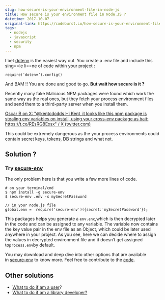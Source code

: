 ```yaml
---
slug: how-secure-is-your-environment-file-in-node-js
title: How secure is your environment file in Node.JS ?
datetime: 2017-10-07
original-link: https://codeburst.io/how-secure-is-your-environment-file-in-node-js-7c4d2ed0d15a
tags:
  - nodejs
  - javascript
  - security
  - npm
---
```

I bet [dotenv](https://www.npmjs.com/package/dotenv) is the easiest way out. You create a .env file and include this sing==le li==ne of code within your project :

`require(‘dotenv’).config()`

And BAM !! You are done and good to go. **But wait how secure is it ?**

Recently many fake Malicious NPM packages were found which work the same way as the real ones, but they fetch your process environment files and send them to a third-party server when you install them.

[Oscar B on X: "@kentcdodds Hi Kent, it looks like this npm package is stealing env variables on install, using your cross-env package as bait: https://t.co/REsRG8Exsx" / X (twitter.com)](https://twitter.com/o_cee/status/892306836199800836?ref_src=twsrc%5Etfw%7Ctwcamp%5Etweetembed%7Ctwterm%5E892306836199800836%7Ctwgr%5Eb88be3e532fb5a8210989a03ff890e728712c9d0%7Ctwcon%5Es1_&ref_url=https%3A%2F%2Fcdn.embedly.com%2Fwidgets%2Fmedia.html%3Ftype%3Dtext2Fhtmlkey%3Da19fcc184b9711e1b4764040d3dc5c07schema%3Dtwitterurl%3Dhttps3A%2F%2Ftwitter.com%2Fo_cee%2Fstatus%2F892306836199800836image%3Dhttps3A%2F%2Fi.embed.ly%2F1%2Fimage3Furl3Dhttps253A252F252Fpbs.twimg.com252Fmedia252FDGIcUNyXsAAY1Jf.jpg253Alarge26key3Da19fcc184b9711e1b4764040d3dc5c07)

This could be extremely dangerous as the your process environments could contain secret keys, tokens, DB strings and what not.

## Solution ?

### Try [secure-env](https://www.npmjs.com/package/secure-env)

The only problem here is that you write a few more lines of code.

```shell
# on your terminal/cmd
$ npm install -g secure-env
$ secure-env .env -s mySecretPassword

// in your node.js file
global.env =  require('secure-env')({secret:'mySecretPassword'});
```

This packages helps you generate a `env.enc`,which is then decrypted later in the code and can be assigned to any variable. The variable now contains the key value pair in the env file as an Object, which could be later used anywhere in your project. As you see, here we can decide where to assign the values in decrypted environment file and it doesn’t get assigned to`process.env`by default.

You may download and deep dive into other options that are available in [secure-env](https://www.npmjs.com/package/secure-env) to know more. Feel free to contribute to the [code](https://github.com/kunalpanchal/secure-env).

## Other solutions

- [What to do if am a user](https://iamakulov.com/notes/npm-malicious-packages/#what-to-do-if-im-a-user)?
- [What to do if am a library developer?](https://iamakulov.com/notes/npm-malicious-packages/#what-to-do-if-im-a-library-developer)